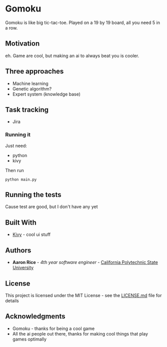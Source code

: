 # Gomoku

Gomoku is like big tic-tac-toe. Played on a 19 by 19 board, all you need 5 in a row.

## Motivation

eh. Game are cool, but making an ai to always beat you is cooler.


## Three approaches

* Machine learning
* Genetic algorithm?
* Expert system (knowledge base)


## Task tracking

* Jira


### Running it

Just need:
* python
* kivy

Then run

```
python main.py
```

## Running the tests

Cause test are good, but I don't have any yet

## Built With

* [Kivy](https://kivy.org/#home) - cool ui stuff

## Authors

* **Aaron Rice** - *4th year software engineer* - [California Polytechnic State University](https://www.calpoly.edu)

## License

This project is licensed under the MIT License - see the [LICENSE.md](LICENSE.md) file for details

## Acknowledgments

* Gomoku - thanks for being a cool game
* All the ai people out there, thanks for making cool things that play games optimally

